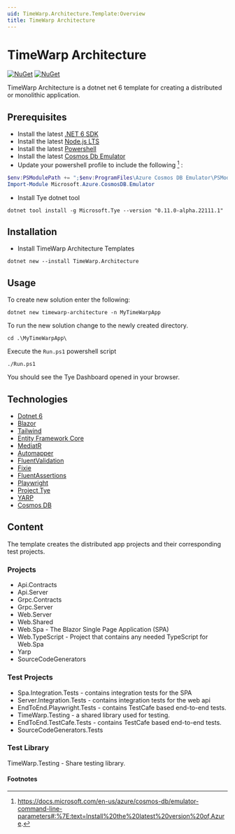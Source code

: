```yaml
---
uid: TimeWarp.Architecture.Template:Overview
title: TimeWarp Architecture
---
```


# TimeWarp Architecture

[![NuGet](https://img.shields.io/nuget/v/TimeWarp.Architecture.svg)](https://www.nuget.org/packages/TimeWarp.Architecture/)
[![NuGet](https://img.shields.io/nuget/dt/TimeWarp.Architecture.svg)](https://www.nuget.org/packages/TimeWarp.Architecture/)

TimeWarp Architecture is a dotnet net 6 template for creating a distributed or monolithic application.

## Prerequisites

* Install the latest [.NET 6 SDK](https://dotnet.microsoft.com/download/dotnet/6.0)
* Install the latest [Node.js LTS](https://nodejs.org/en/)
* Install the latest [Powershell](https://docs.microsoft.com/en-us/powershell/scripting/install/installing-powershell)
* Install the latest [Cosmos Db Emulator](https://docs.microsoft.com/en-us/azure/cosmos-db/local-emulator?tabs=ssl-netstd21)
* Update your powershell profile to include the following [^1] :

```powershell
$env:PSModulePath += ";$env:ProgramFiles\Azure Cosmos DB Emulator\PSModules"
Import-Module Microsoft.Azure.CosmosDB.Emulator
```

* Install Tye dotnet tool

```console
dotnet tool install -g Microsoft.Tye --version "0.11.0-alpha.22111.1"
```

## Installation

* Install TimeWarp Architecture Templates
  
```console
dotnet new --install TimeWarp.Architecture
```

## Usage

To create new solution enter the following:

```console
dotnet new timewarp-architecture -n MyTimeWarpApp
```

To run the new solution change to the newly created directory.

```console
cd .\MyTimeWarpApp\
```

Execute the `Run.ps1` powershell script

```console
./Run.ps1
```

You should see the Tye Dashboard opened in your browser.

## Technologies

* [Dotnet 6](https://dotnet.microsoft.com/en-us/download/dotnet/6.0)
* [Blazor](https://docs.microsoft.com/en-us/aspnet/core/blazor/?view=aspnetcore-6.0)
* [Tailwind](https://tailwindcss.com/)
* [Entity Framework Core](https://docs.microsoft.com/en-us/ef/core/)
* [MediatR](https://github.com/jbogard/MediatR)
* [Automapper](https://automapper.org/)
* [FluentValidation](https://fluentvalidation.net/)
* [Fixie](https://github.com/fixie/fixie/wiki)
* [FluentAssertions](https://fluentassertions.com/)
* [Playwright](https://playwright.dev/)
* [Project Tye](https://github.com/dotnet/tye)
* [YARP](https://microsoft.github.io/reverse-proxy/)
* [Cosmos DB](https://docs.microsoft.com/en-us/azure/cosmos-db/introduction)

## Content

The template creates the distributed app projects and their corresponding test projects.

### Projects

* Api.Contracts
* Api.Server
* Grpc.Contracts
* Grpc.Server
* Web.Server
* Web.Shared
* Web.Spa - The Blazor Single Page Application (SPA)
* Web.TypeScript - Project that contains any needed TypeScript for Web.Spa
* Yarp
* SourceCodeGenerators

### Test Projects

* Spa.Integration.Tests - contains integration tests for the SPA
* Server.Integration.Tests - contains integration tests for the web api
* EndToEnd.Playwright.Tests - contains TestCafe based end-to-end tests.
* TimeWarp.Testing - a shared library used for testing.
* EndToEnd.TestCafe.Tests - contains TestCafe based end-to-end tests.
* SourceCodeGenerators.Tests

### Test Library

TimeWarp.Testing - Share testing library.

#### Footnotes

[^1]: https://docs.microsoft.com/en-us/azure/cosmos-db/emulator-command-line-parameters#:%7E:text=Install%20the%20latest%20version%20of,Azure.

